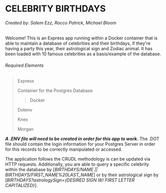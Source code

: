 # CELEBRITY BIRTHDAYS
###### Created by: Salem Ezz, Rocco Patrick, Michael Bloom

Welcome! This is an Express app running within a Docker container that is able to maintain a database of celebrities and their birthdays, if they're having a party this year, their astrological sign and Zodiac animal. It has been loaded with 10 famous celebrities as a basis/example of the database.

###### Required Elements
> Express
> 
> Container for the Postgres Database
> >Docker
> 
> Dotenv
>
> Knex
> 
> Morgan


***A .ENV file will need to be created in order for this app to work.*** The .DOT file should contain the login information for your Postgres Server in order for this records to be correctly manipulated or accessed.

The application follows the CRUDL methodology is can be updated via HTTP requests.  Additionally, you are able to query a specific celebrity within the database by [*BIRTHDAYS/NAME || BIRTHDAYS/FIRST_NAME%20LAST_NAME*] or by their astrological sign by [*BIRTHDAYS?astrologySign={DESIRED SIGN W/ FIRST LETTER CAPITALIZED}*].